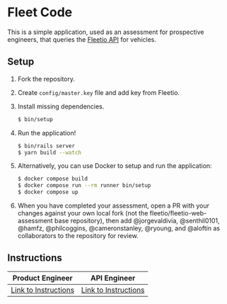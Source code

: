 # Fleet Code

This is a simple application, used as an assessment for prospective engineers,
that queries the [Fleetio API](https://developer.fleetio.com) for vehicles.

## Setup

1. Fork the repository.
2. Create `config/master.key` file and add key from Fleetio.
3. Install missing dependencies.

   ```bash
   $ bin/setup
   ```

4. Run the application!

   ```bash
   $ bin/rails server
   $ yarn build --watch
   ```

5. Alternatively, you can use Docker to setup and run the application:

    ```bash
    $ docker compose build
    $ docker compose run --rm runner bin/setup
    $ docker compose up
    ```

6. When you have completed your assessment, open a PR with your changes against your own local fork (not the fleetio/fleetio-web-assessment base repository), then add @jorgevaldivia, @senthil0101, @hamfz, @philcoggins, @cameronstanley, @ryoung, and @aloftin as collaborators to the repository for review.

## Instructions

| Product Engineer | API Engineer |
| ---------------- | ------------ |
| [Link to Instructions](./docs/product-engineer.md) | [Link to Instructions](./docs/api-engineer.md) |
